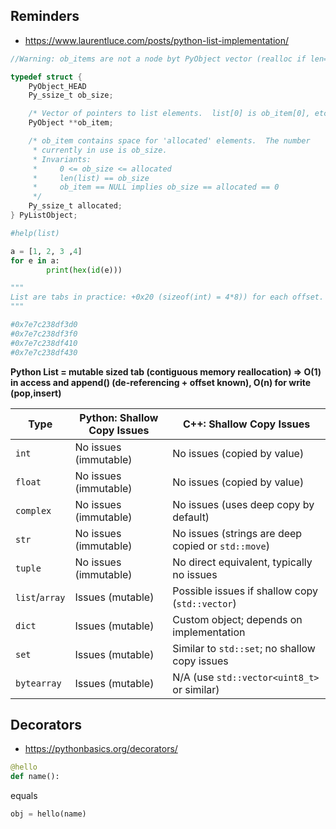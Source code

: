 ## Reminders

- https://www.laurentluce.com/posts/python-list-implementation/

```c
//Warning: ob_items are not a node byt PyObject vector (realloc if len=sizeof(list))

typedef struct {
    PyObject_HEAD
    Py_ssize_t ob_size;

    /* Vector of pointers to list elements.  list[0] is ob_item[0], etc. */
    PyObject **ob_item;

    /* ob_item contains space for 'allocated' elements.  The number
     * currently in use is ob_size.
     * Invariants:
     *     0 <= ob_size <= allocated
     *     len(list) == ob_size
     *     ob_item == NULL implies ob_size == allocated == 0
     */
    Py_ssize_t allocated;
} PyListObject;
```

```py
#help(list)

a = [1, 2, 3 ,4]
for e in a:
        print(hex(id(e)))

"""
List are tabs in practice: +0x20 (sizeof(int) = 4*8)) for each offset.
"""

#0x7e7c238df3d0
#0x7e7c238df3f0
#0x7e7c238df410
#0x7e7c238df430
```

**Python List = mutable sized tab (contiguous memory reallocation) => O(1) in access and append() (de-referencing + offset known), O(n) for write (pop,insert)**

| **Type**       | **Python**: Shallow Copy Issues | **C++**: Shallow Copy Issues                       |
|-----------------|----------------------------------|---------------------------------------------------|
| `int`          | No issues (immutable)           | No issues (copied by value)                       |
| `float`        | No issues (immutable)           | No issues (copied by value)                       |
| `complex`      | No issues (immutable)           | No issues (uses deep copy by default)             |
| `str`          | No issues (immutable)           | No issues (strings are deep copied or `std::move`)|
| `tuple`        | No issues (immutable)           | No direct equivalent, typically no issues         |
| `list`/`array` | Issues (mutable)                | Possible issues if shallow copy (`std::vector`)   |
| `dict`         | Issues (mutable)                | Custom object; depends on implementation          |
| `set`          | Issues (mutable)                | Similar to `std::set`; no shallow copy issues     |
| `bytearray`    | Issues (mutable)                | N/A (use `std::vector<uint8_t>` or similar)       |


## Decorators

- https://pythonbasics.org/decorators/

```py
@hello                                                                                                      
def name():   
```

equals

```py
obj = hello(name)
```

